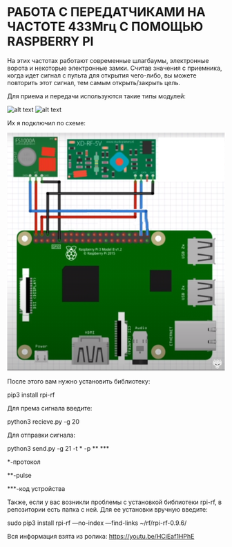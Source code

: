 # РАБОТА С ПЕРЕДАТЧИКАМИ НА ЧАСТОТЕ 433Мгц С ПОМОЩЬЮ RASPBERRY PI

На этих частотах работают современные шлагбаумы, электронные ворота и некоторые электронные замки. Считав значения с приемника, когда идет сигнал с пульта для открытия чего-либо, вы можете повторить этот сигнал, тем самым открыть/закрыть цель.

Для приема и передачи используются такие типы модулей:

![alt text](https://static-sl.insales.ru/images/products/1/1171/141264019/1070.jpg)
![alt text](https://ae01.alicdn.com/kf/HTB1day5aULrK1Rjy1zbq6AenFXa6/QIACHIP-433-Mhz.jpg)

Их я подключил по схеме:

![alt text](https://github.com/EternalB-1/rf/blob/master/img/Screenshot_1.png?raw=true)


После этого вам нужно установить библиотеку:

pip3 install rpi-rf

Для према сигнала введите:

python3 recieve.py -g 20

Для отправки сигнала:

python3 send.py -g 21 -t * -p ** ***

*-протокол

**-pulse

***-код устройства

Также, если у вас возникли проблемы с установкой библиотеки rpi-rf, в репозитории есть папка с ней. Для ее установки вручную введите:

sudo pip3 install rpi-rf —no-index —find-links ~/rf/rpi-rf-0.9.6/

Вся информация взята из ролика: https://youtu.be/HCiEaf1HPhE
